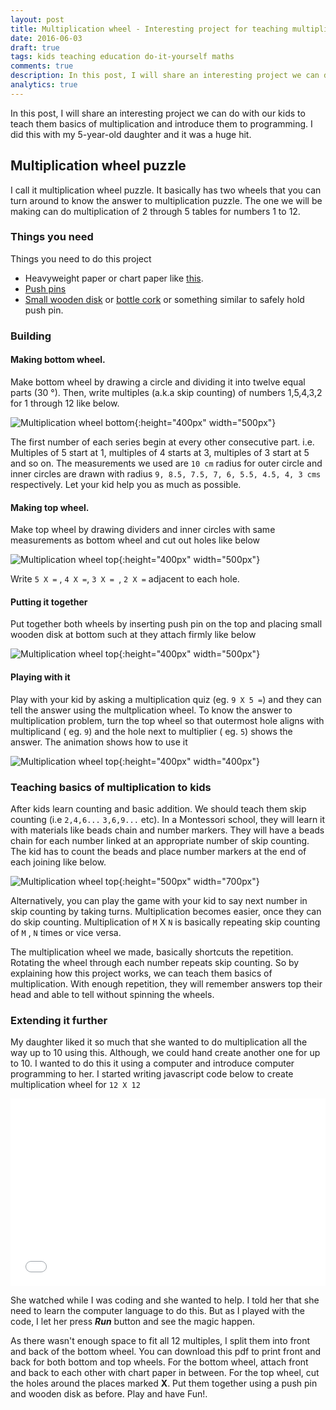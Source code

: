 ```yaml
---
layout: post
title: Multiplication wheel - Interesting project for teaching multiplication to kids.
date: 2016-06-03
draft: true
tags: kids teaching education do-it-yourself maths 
comments: true
description: In this post, I will share an interesting project we can do with our kids to teach them basics of multiplication and introduce them to programming. I did this with my 5 year old daughter and it was a huge hit.
analytics: true
---
```


In this post, I will share an interesting project we can do with our kids to teach them basics of multiplication and introduce them to programming. I did this with my 5-year-old daughter and it was a huge hit.
<br>

## Multiplication wheel puzzle

I call it multiplication wheel puzzle. It basically has two wheels that you can turn around to know the answer to multiplication puzzle. The one we will be making can do multiplication of 2 through 5 tables for numbers 1 to 12. 

### Things you need

Things you need to do this project

+ Heavyweight paper or chart paper like [this](http://www.target.com/p/kid-made-modern-heavy-weight-mixed-paper-pad/-/A-14028530).
+ [Push pins](https://www.google.com/search?q=push+pins#q=push+pins&tbm=shop) 
+ [Small wooden disk](http://www.michaels.com/wooden-doll-bases-by-artminds/10352596.html?productsource=PDPZ1) or [bottle cork](https://www.google.com/search?q=bottle+cork) or something similar to safely hold push pin.

### Building

#### Making bottom wheel.

Make bottom wheel by drawing a circle and dividing it into twelve equal parts (30 &#176;). Then, write multiples (a.k.a skip counting) of numbers 1,5,4,3,2 for 1 through 12 like below.

![Multiplication wheel bottom](https://raw.githubusercontent.com/erajasekar/erajasekar.github.io/master/assets/images/multiplication-wheel/multiplication-wheel-bottom.jpg){:height="400px" width="500px"}

The first number of each series begin at every other consecutive part. i.e. Multiples of 5 start at 1, multiples of 4 starts at 3, multiples of 3 start at 5 and so on. The measurements we used are `10 cm` radius for outer circle and inner circles are drawn with radius `9, 8.5, 7.5, 7, 6, 5.5, 4.5, 4, 3 cms` respectively. Let your kid help you as much as possible. 

#### Making top wheel.

Make top wheel by drawing dividers and inner circles with same measurements as bottom wheel and cut out holes like below

![Multiplication wheel top](https://raw.githubusercontent.com/erajasekar/erajasekar.github.io/master/assets/images/multiplication-wheel/multiplication-wheel-top.jpg){:height="400px" width="500px"}

Write `5 X =` , `4 X =`, `3 X = `, `2 X =` adjacent to each hole.

#### Putting it together

Put together both wheels by inserting push pin on the top and placing small wooden disk at bottom such at they attach firmly like below

![Multiplication wheel top](https://raw.githubusercontent.com/erajasekar/erajasekar.github.io/master/assets/images/multiplication-wheel/multiplication-wheel-together.png){:height="400px" width="500px"}

#### Playing with it

Play with your kid by asking a multiplication quiz (eg. `9 X 5 =`) and they can tell the answer using the multplication wheel. To know the answer to multiplication problem, turn the top wheel so that outermost hole aligns with multiplicand ( eg. `9`) and the hole next to multiplier ( eg. `5`) shows the answer. The animation shows how to use it

![Multiplication wheel top](https://raw.githubusercontent.com/erajasekar/erajasekar.github.io/master/assets/images/multiplication-wheel/multiplication-wheel-solve.gif){:height="400px" width="400px"}

### Teaching basics of multiplication to kids

After kids learn counting and basic addition. We should teach them skip counting (i.e `2,4,6...`  `3,6,9...` etc). In a Montessori school, they will learn it with materials like beads chain and number markers.  They will have a beads chain for each number linked at an appropriate number of skip counting. The kid has to count the beads and place number markers at the end of each joining like below.

![Multiplication wheel top](https://raw.githubusercontent.com/erajasekar/erajasekar.github.io/master/assets/images/multiplication-wheel/skip-counting-in-montessori.jpg){:height="500px" width="700px"}

Alternatively, you can play the game with your kid to say next number in skip counting by taking turns. 
Multiplication becomes easier, once they can do skip counting. Multiplication of `M` X `N` is basically repeating skip counting of `M` , `N` times or vice versa. 

The multiplication wheel we made, basically shortcuts the repetition. Rotating the wheel through each number repeats skip counting. So by explaining how this project works, we can teach them basics of multiplication. With enough repetition, they will remember answers top their head and able to tell without spinning the wheels.

### Extending it further

My daughter liked it so much that she wanted to do multiplication all the way up to 10 using this. Although, we could hand create another one for up to 10. I wanted to do this it using a computer and introduce computer programming to her. I started writing javascript code below to create multiplication wheel for `12 X 12`

<iframe width="100%" height="300" src="//jsfiddle.net/erajasekar/z9tvfdqc/29/embedded/js,html,result/" allowfullscreen="allowfullscreen" frameborder="0"></iframe>

She watched while I was coding and she wanted to help. I told her that she need to learn the computer language to do this. But as I played with the code, I let her press ***Run*** button and see the magic happen.

As there wasn't enough space to fit all 12 multiples, I split them into front and back of the bottom wheel. You can download this pdf to print front and back for both bottom and top wheels. For the bottom wheel, attach front and back to each other with chart paper in between. For the top wheel, cut the holes around the places marked **X**. Put them together using a push pin and wooden disk as before. Play and have Fun!.

